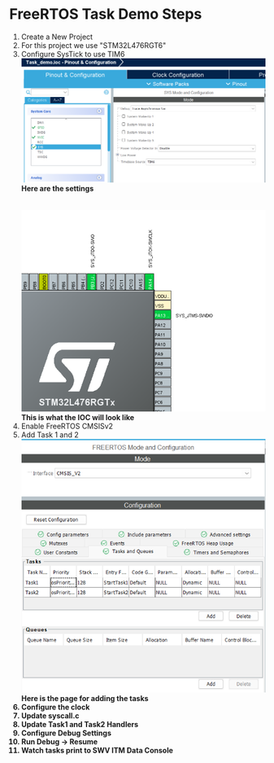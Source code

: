 # FreeRTOS Task Demo Steps 
1. Create a New Project 
2. For this project we use "STM32L476RGT6"
3. Configure SysTick to use TIM6    <br> ![SYSTEM_CONFIG](docs/SYS_Config_Task_Demo.png) <br><b> Here are the settings </b><br><br><b><br> ![IOC_View](docs/IOC_Config_View.png) <br>This is what the IOC will look like </b>
4. Enable FreeRTOS CMSISv2
5. Add Task 1 and 2 <br> ![TASK_VIEW](docs/RTOS_Task_Config_View.png) <b><br> Here is the page for adding the tasks <br> 
6. Configure the clock
7. Update syscall.c
8. Update Task1 and Task2 Handlers
9. Configure Debug Settings
10. Run Debug -> Resume
11. Watch tasks print to SWV ITM Data Console
